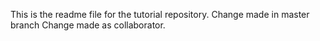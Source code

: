 This is the readme file for the tutorial repository.
Change made in master branch
Change made as collaborator.